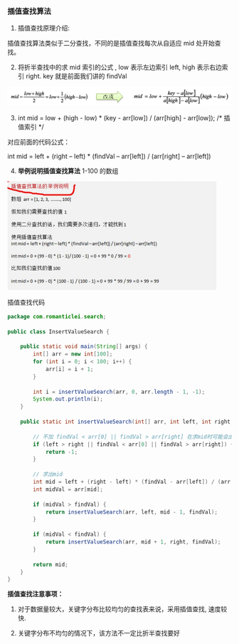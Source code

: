 ###  插值查找算法

1) 插值查找原理介绍: 

插值查找算法类似于二分查找，不同的是插值查找每次从自适应 mid 处开始查找。 

2) 将折半查找中的求 mid 索引的公式 , low 表示左边索引 left, high 表示右边索引 right. key 就是前面我们讲的 findVal

![插值查找](images/插值查找.png)

3) int mid = low + (high - low) * (key - arr[low]) / (arr[high] - arr[low]); /* 插值索引 */ 

对应前面的代码公式： 

int mid = left + (right – left) * (findVal – arr[left]) / (arr[right] – arr[left]) 

4) **举例说明插值查找算法** 1-100 的数组

![插值查找说明](images/插值查找说明.jpg)



插值查找代码

```java
package com.romanticlei.search;

public class InsertValueSearch {

    public static void main(String[] args) {
        int[] arr = new int[100];
        for (int i = 0; i < 100; i++) {
            arr[i] = i + 1;
        }

        int i = insertValueSearch(arr, 0, arr.length - 1, -1);
        System.out.println(i);
    }

    public static int insertValueSearch(int[] arr, int left, int right, int findVal){

        // 不加 findVal < arr[0] || findVal > arr[right] 在求mid时可能会出现数组越界
        if (left > right || findVal < arr[0] || findVal > arr[right]) {
            return -1;
        }

        // 求出mid
        int mid = left + (right - left) * (findVal - arr[left]) / (arr[right] - findVal);
        int midVal = arr[mid];

        if (midVal > findVal) {
            return insertValueSearch(arr, left, mid - 1, findVal);
        }

        if (midVal < findVal) {
            return insertValueSearch(arr, mid + 1, right, findVal);
        }

        return mid;
    }
}
```



**插值查找注意事项：** 

1) 对于数据量较大，关键字分布比较均匀的查找表来说，采用插值查找, 速度较快. 

2) 关键字分布不均匀的情况下，该方法不一定比折半查找要好 

